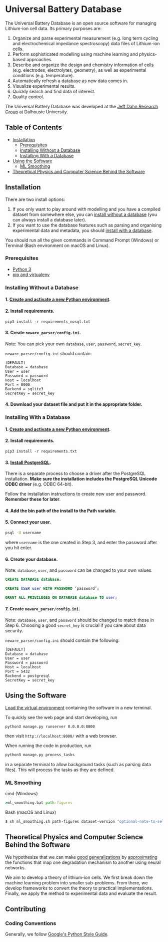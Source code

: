 # Universal Battery Database

The Universal Battery Database is an open source software for managing Lithium-ion cell data. Its primary purposes are:
1. Organize and parse experimental measurement (e.g. long term cycling and electrochemical impedance spectroscopy) data files of Lithium-ion cells.
2. Perform sophisticated modelling using machine learning and physics-based approaches.
3. Describe and organize the design and chemistry information of cells (e.g. electrodes, electrolytes, geometry), as well as experimental conditions (e.g. temperature).
4. Automatically refresh a database as new data comes in.
5. Visualize experimental results.
6. Quickly search and find data of interest.
7. Quality control.

The Universal Battery Database was developed at the [Jeff Dahn Research Group](https://www.dal.ca/diff/dahn/about.html) at Dalhousie University.

## Table of Contents

- [Installation](#installation)
  * [Prerequisites](#prerequisites)
  * [Installing Without a Database](#installing-without-a-database)
  * [Installing With a Database](#installing-with-a-database)
- [Using the Software](#using-the-software)
  * [ML Smoothing](#ml-smoothing)
- [Theoretical Physics and Computer Science Behind the Software](#theoretical-physics-and-computer-science-behind-the-software)

## Installation

There are two install options:
1. If you only want to play around with modelling and you have a compiled dataset from somewhere else, you can [install without a database](#installing-without-a-database) (you can always install a database later).
2. If you want to use the database features such as parsing and organising experimental data and metadata, you should [install with a database](#installing-with-a-database).

You should run all the given commands in Command Prompt (Windows) or Terminal (Bash environment on macOS and Linux).

### Prerequisites

- [Python 3](https://www.python.org/downloads/)
- [pip and virtualenv](https://packaging.python.org/guides/installing-using-pip-and-virtual-environments/)

### Installing Without a Database

#### 1. [Create and activate a new Python environment](https://github.com/Samuel-Buteau/universal-battery-database/wiki/Creating-and-activating-a-new-Python-environment.).

#### 2. Install requirements.
```
pip3 install -r requirements_nosql.txt
```

#### 3. Create `neware_parser/config.ini`.

Note: You can pick your own `database`, `user`, `password`, `secret_key`.

`neware_parser/config.ini` should contain:

```
[DEFAULT]
Database = database
User = user
Password = password
Host = localhost
Port = 0000
Backend = sqlite3
SecretKey = secret_key
```

#### 4. Download your dataset file and put it in the appropriate folder.


### Installing With a Database

#### 1. [Create and activate a new Python environment](https://github.com/Samuel-Buteau/universal-battery-database/wiki/Creating-and-activating-a-new-Python-environment.).

#### 2. Install requirements.
```
pip3 install -r requirements.txt
```

#### 3. [Install PostgreSQL](https://www.2ndquadrant.com/en/blog/pginstaller-install-postgresql/).

There is a separate process to choose a driver after the PostgreSQL installation. **Make sure the installation includes the PostgreSQL Unicode ODBC driver** (e.g. ODBC 64-bit).

Follow the installation instructions to create new user and password. **Remember these for later**.

#### 4. Add the bin path of the install to the Path variable.

#### 5. Connect your user.
```bash
psql -U username
```
where `username` is the one created in Step 3, and enter the password after you hit enter.

#### 6. Create your database.

Note: `database`, `user`, and `password` can be changed to your own values.

```sql
CREATE DATABASE database;

CREATE USER user WITH PASSWORD ‘password’;

GRANT ALL PRIVILEGES ON DATABASE database TO user;
```

#### 7. Create `neware_parser/config.ini`.

Note:  `database`, `user`, and `password` should be changed to match those in Step 6. Choosing a good `secret_key` is crucial if you care about data security.

`neware_parser/config.ini` should contain the following:

```
[DEFAULT]
Database = database
User = user
Password = password
Host = localhost
Port = 5432
Backend = postgresql
SecretKey = secret_key
```

## Using the Software

[Load the virtual environment](https://github.com/Samuel-Buteau/universal-battery-database/wiki/Loading-a-Python-environment.) containing the software in a new terminal.

To quickly see the web page and start developing, run
```
python3 manage.py runserver 0.0.0.0:8000
```
then visit `http://localhost:8000/` with a web browser.

When running the code in production, run
```bash
python3 manage.py process_tasks
```
in a separate terminal to allow background tasks (such as parsing data files). This will process the tasks as they are defined.

### ML Smoothing
cmd (Windows)
```cmd
>ml_smoothing.bat path-figures
````

Bash (macOS and Linux)
```Bash
$ sh ml_smoothing.sh path-figures dataset-version "optional-note-to-self"
```

## Theoretical Physics and Computer Science Behind the Software

We hypothesize that we can make [good generalizations](https://github.com/Samuel-Buteau/universal-battery-database/wiki/Generalization-Criteria) by [approximating](https://github.com/Samuel-Buteau/universal-battery-database/wiki/The-Universal-Approximation-Theorem) the functions that map one degradation mechanism to another using neural networks. 

We aim to develop a theory of lithium-ion cells. We first break down the machine learning problem into smaller sub-problems. From there, we develop frameworks to convert the theory to practical implementations. Finally, we apply the method to experimental data and evaluate the result.

## Contributing

### Coding Conventions

Generally, we follow [Google's Python Style Guide](https://github.com/google/styleguide/blob/gh-pages/pyguide.md).
